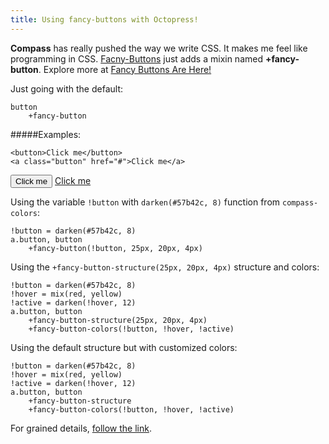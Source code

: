 ```yaml
---
title: Using fancy-buttons with Octopress!
---
```


**Compass** has really pushed the way we write CSS. It makes me feel like programming in CSS. [Facny-Buttons](http://github.com/imathis/fancy-buttons/) just adds a mixin named **+fancy-button**.
Explore more at [Fancy Buttons Are Here!](http://brandonmathis.com/blog/2009/11/19/fancy-buttons-are-here/)

Just going with the default:

    button
        +fancy-button

#####Examples:

    <button>Click me</button>
    <a class="button" href="#">Click me</a>

<button>Click me</button> <a class="button" href="#">Click me</a>

Using the variable `!button` with `darken(#57b42c, 8)` function from `compass-colors`:

    !button = darken(#57b42c, 8)
    a.button, button
        +fancy-button(!button, 25px, 20px, 4px)

Using the `+fancy-button-structure(25px, 20px, 4px)` structure and colors:

    !button = darken(#57b42c, 8)
    !hover = mix(red, yellow)
    !active = darken(!hover, 12)
    a.button, button
        +fancy-button-structure(25px, 20px, 4px)
        +fancy-button-colors(!button, !hover, !active)

Using the default structure but with customized colors:

    !button = darken(#57b42c, 8)
    !hover = mix(red, yellow)
    !active = darken(!hover, 12)
    a.button, button
        +fancy-button-structure
        +fancy-button-colors(!button, !hover, !active)

For grained details, [follow the link](http://brandonmathis.com/projects/fancy-buttons/).
